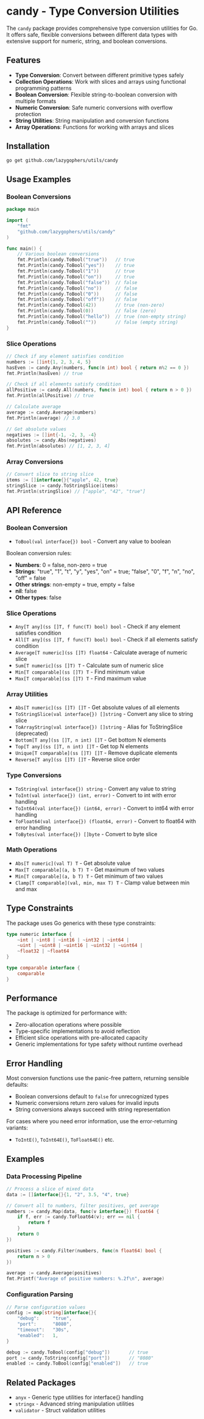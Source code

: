 # candy - Type Conversion Utilities

The `candy` package provides comprehensive type conversion utilities for Go. It offers safe, flexible conversions between different data types with extensive support for numeric, string, and boolean conversions.

## Features

- **Type Conversion**: Convert between different primitive types safely
- **Collection Operations**: Work with slices and arrays using functional programming patterns
- **Boolean Conversion**: Flexible string-to-boolean conversion with multiple formats
- **Numeric Conversion**: Safe numeric conversions with overflow protection
- **String Utilities**: String manipulation and conversion functions
- **Array Operations**: Functions for working with arrays and slices

## Installation

```bash
go get github.com/lazygophers/utils/candy
```

## Usage Examples

### Boolean Conversions

```go
package main

import (
    "fmt"
    "github.com/lazygophers/utils/candy"
)

func main() {
    // Various boolean conversions
    fmt.Println(candy.ToBool("true"))   // true
    fmt.Println(candy.ToBool("yes"))    // true
    fmt.Println(candy.ToBool("1"))      // true
    fmt.Println(candy.ToBool("on"))     // true
    fmt.Println(candy.ToBool("false"))  // false
    fmt.Println(candy.ToBool("no"))     // false
    fmt.Println(candy.ToBool("0"))      // false
    fmt.Println(candy.ToBool("off"))    // false
    fmt.Println(candy.ToBool(42))       // true (non-zero)
    fmt.Println(candy.ToBool(0))        // false (zero)
    fmt.Println(candy.ToBool("hello"))  // true (non-empty string)
    fmt.Println(candy.ToBool(""))       // false (empty string)
}
```

### Slice Operations

```go
// Check if any element satisfies condition
numbers := []int{1, 2, 3, 4, 5}
hasEven := candy.Any(numbers, func(n int) bool { return n%2 == 0 })
fmt.Println(hasEven) // true

// Check if all elements satisfy condition
allPositive := candy.All(numbers, func(n int) bool { return n > 0 })
fmt.Println(allPositive) // true

// Calculate average
average := candy.Average(numbers)
fmt.Println(average) // 3.0

// Get absolute values
negatives := []int{-1, -2, 3, -4}
absolutes := candy.Abs(negatives)
fmt.Println(absolutes) // [1, 2, 3, 4]
```

### Array Conversions

```go
// Convert slice to string slice
items := []interface{}{"apple", 42, true}
stringSlice := candy.ToStringSlice(items)
fmt.Println(stringSlice) // ["apple", "42", "true"]
```

## API Reference

### Boolean Conversion

- `ToBool(val interface{}) bool` - Convert any value to boolean

Boolean conversion rules:
- **Numbers**: 0 = false, non-zero = true
- **Strings**: "true", "1", "t", "y", "yes", "on" = true; "false", "0", "f", "n", "no", "off" = false
- **Other strings**: non-empty = true, empty = false
- **nil**: false
- **Other types**: false

### Slice Operations

- `Any[T any](ss []T, f func(T) bool) bool` - Check if any element satisfies condition
- `All[T any](ss []T, f func(T) bool) bool` - Check if all elements satisfy condition
- `Average[T numeric](ss []T) float64` - Calculate average of numeric slice
- `Sum[T numeric](ss []T) T` - Calculate sum of numeric slice
- `Min[T comparable](ss []T) T` - Find minimum value
- `Max[T comparable](ss []T) T` - Find maximum value

### Array Utilities

- `Abs[T numeric](ss []T) []T` - Get absolute values of all elements
- `ToStringSlice(val interface{}) []string` - Convert any slice to string slice
- `ToArrayString(val interface{}) []string` - Alias for ToStringSlice (deprecated)
- `Bottom[T any](ss []T, n int) []T` - Get bottom N elements
- `Top[T any](ss []T, n int) []T` - Get top N elements
- `Unique[T comparable](ss []T) []T` - Remove duplicate elements
- `Reverse[T any](ss []T) []T` - Reverse slice order

### Type Conversions

- `ToString(val interface{}) string` - Convert any value to string
- `ToInt(val interface{}) (int, error)` - Convert to int with error handling
- `ToInt64(val interface{}) (int64, error)` - Convert to int64 with error handling
- `ToFloat64(val interface{}) (float64, error)` - Convert to float64 with error handling
- `ToBytes(val interface{}) []byte` - Convert to byte slice

### Math Operations

- `Abs[T numeric](val T) T` - Get absolute value
- `Max[T comparable](a, b T) T` - Get maximum of two values
- `Min[T comparable](a, b T) T` - Get minimum of two values
- `Clamp[T comparable](val, min, max T) T` - Clamp value between min and max

## Type Constraints

The package uses Go generics with these type constraints:

```go
type numeric interface {
    ~int | ~int8 | ~int16 | ~int32 | ~int64 |
    ~uint | ~uint8 | ~uint16 | ~uint32 | ~uint64 |
    ~float32 | ~float64
}

type comparable interface {
    comparable
}
```

## Performance

The package is optimized for performance with:
- Zero-allocation operations where possible
- Type-specific implementations to avoid reflection
- Efficient slice operations with pre-allocated capacity
- Generic implementations for type safety without runtime overhead

## Error Handling

Most conversion functions use the panic-free pattern, returning sensible defaults:
- Boolean conversions default to `false` for unrecognized types
- Numeric conversions return zero values for invalid inputs
- String conversions always succeed with string representation

For cases where you need error information, use the error-returning variants:
- `ToIntE()`, `ToInt64E()`, `ToFloat64E()` etc.

## Examples

### Data Processing Pipeline

```go
// Process a slice of mixed data
data := []interface{}{1, "2", 3.5, "4", true}

// Convert all to numbers, filter positives, get average
numbers := candy.Map(data, func(v interface{}) float64 {
    if f, err := candy.ToFloat64(v); err == nil {
        return f
    }
    return 0
})

positives := candy.Filter(numbers, func(n float64) bool {
    return n > 0
})

average := candy.Average(positives)
fmt.Printf("Average of positive numbers: %.2f\n", average)
```

### Configuration Parsing

```go
// Parse configuration values
config := map[string]interface{}{
    "debug":     "true",
    "port":      "8080",
    "timeout":   "30s",
    "enabled":   1,
}

debug := candy.ToBool(config["debug"])       // true
port := candy.ToString(config["port"])       // "8080"
enabled := candy.ToBool(config["enabled"])   // true
```

## Related Packages

- `anyx` - Generic type utilities for interface{} handling
- `stringx` - Advanced string manipulation utilities
- `validator` - Struct validation utilities
